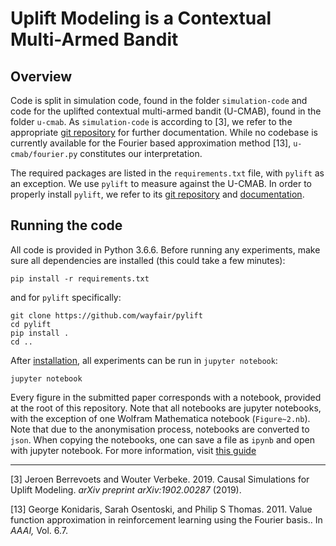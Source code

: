 # Uplift Modeling is a Contextual Multi-Armed Bandit
## Overview
Code is split in simulation code, found in the folder `simulation-code` and code for the uplifted contextual multi-armed bandit (U-CMAB), found in the folder `u-cmab`. As `simulation-code` is according to [3], we refer to the appropriate [git repository](https://github.com/vub-dl/cs-um) for further documentation. While no codebase is currently available for the Fourier based approximation method [13], `u-cmab/fourier.py` constitutes our interpretation.

The required packages are listed in the `requirements.txt` file, with `pylift` as an exception. We use `pylift` to measure against the U-CMAB. In order to properly install `pylift`, we refer to its [git repository](https://github.com/wayfair/pylift) and [documentation](https://pylift.readthedocs.io/en/latest/installation.html).

## Running the code
All code is provided in Python 3.6.6. Before running any experiments, make sure all dependencies are installed (this could take a few minutes):

```shell
pip install -r requirements.txt
```

and for `pylift` specifically:
```shell
git clone https://github.com/wayfair/pylift
cd pylift
pip install .
cd ..
```

After [installation](https://jupyter.readthedocs.io/en/latest/install.html), all experiments can be run in `jupyter notebook`:
```shell
jupyter notebook
```
Every figure in the submitted paper corresponds with a notebook, provided at the root of this repository. Note that all notebooks are jupyter notebooks, with the exception of one Wolfram Mathematica notebook (`Figure~2.nb`).
Note that due to the anonymisation process, notebooks are converted to `json`. When copying the notebooks, one can save a file as `ipynb` and open with jupyter notebook. For more information, visit [this guide](http://ipython.org/ipython-doc/rel-1.0.0/interactive/nbconvert.html)

---
[3] Jeroen Berrevoets and Wouter Verbeke. 2019. Causal Simulations for Uplift Modeling. _arXiv preprint arXiv:1902.00287_ (2019).

[13] George Konidaris, Sarah Osentoski, and Philip S Thomas. 2011. Value function approximation in reinforcement learning using the Fourier basis.. In _AAAI,_ Vol. 6.7.
